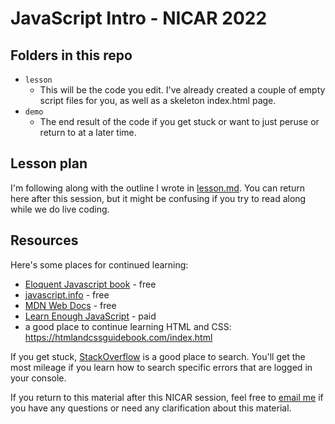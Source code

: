 # JavaScript Intro - NICAR 2022

## Folders in this repo
- `lesson`
  - This will be the code you edit. I've already created a couple of empty script files for you, as well as a skeleton index.html page.
- `demo`
  - The end result of the code if you get stuck or want to just peruse or return to at a later time.

## Lesson plan
I'm following along with the outline I wrote in [lesson.md](lesson.md). You can return here after this session, but it might be confusing if you try to read along while we do live coding.

## Resources
Here's some places for continued learning:
- [Eloquent Javascript book](https://eloquentjavascript.net/) - free
- [javascript.info](https://javascript.info/) - free
- [MDN Web Docs](https://developer.mozilla.org/en-US/docs/Web/JavaScript/Guide) - free
- [Learn Enough JavaScript](https://www.learnenough.com/javascript-tutorial) - paid
- a good place to continue learning HTML and CSS: https://htmlandcssguidebook.com/index.html

If you get stuck, [StackOverflow](https://stackoverflow.com/) is a good place to search. You'll get the most mileage if you learn how to search specific errors that are logged in your console.

If you return to this material after this NICAR session, feel free to [email me](mail-to:smcalilly@gmail.com) if you have any questions or need any clarification about this material.
